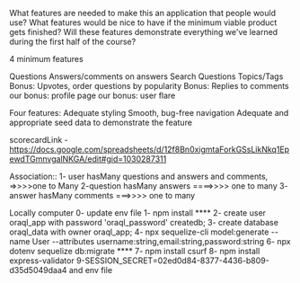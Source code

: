 What features are needed to make this an application that people would use?
What features would be nice to have if the minimum viable product gets finished?
Will these features demonstrate everything we've learned during the first half of the course?

4 minimum features

Questions
Answers/comments on answers
Search Questions
Topics/Tags
Bonus: Upvotes, order questions by popularity
Bonus: Replies to comments
our bonus: profile page
our bonus: user flare

Four features:
Adequate styling
Smooth, bug-free navigation
Adequate and appropriate seed data to demonstrate the feature

scorecardLink - https://docs.google.com/spreadsheets/d/12f8Bn0xigmtaForkGSsLikNkq1EpewdTGmnvgalNKGA/edit#gid=1030287311

Association::
1- user hasMany questions and answers and comments, =>>>>one to Many
2-question hasMany answers ====>>>> one to many
3- answer hasMany comments ===>>>> one to many

Locally computer
0- update env file
1- npm install \*\*\*\*
2- create user oraql_app with password 'oraql_password' createdb;
3- create database oraql_data with owner oraql_app;
4- npx sequelize-cli model:generate --name User --attributes username:string,email:string,password:string
6- npx dotenv sequelize db:migrate \*\*\*\*
7- npm install csurf
8- npm install express-validator
9-SESSION_SECRET=02ed0d84-8377-4436-b809-d35d5049daa4 and env file
